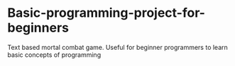 # Basic-programming-project-for-beginners
Text based mortal combat game. Useful for beginner programmers to learn basic concepts of programming
